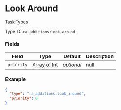 # Look Around
[Task Types](../task_types.md)



Type ID: `ra_additions:look_around`
### Fields
 | Field | Type | Default | Description | 
|---|---|---|---|
 | `priority` | [Array](../data_types/array.md) of [Int](../data_types/int.md) | _optional_ | null | 

### Example
```json
{
  "type": "ra_additions:look_around",
  "priority": 0
}
```

